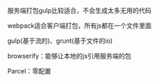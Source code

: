 服务端打包gulp比较适合，不会生成太多无用的代码

webpack适合客户端打包，所有js都在一个文件里面

gulp(基于流的)、grunt(基于文件的io)

browserify：能够让本地的js引用服务端的包

Parcel：零配置

 

